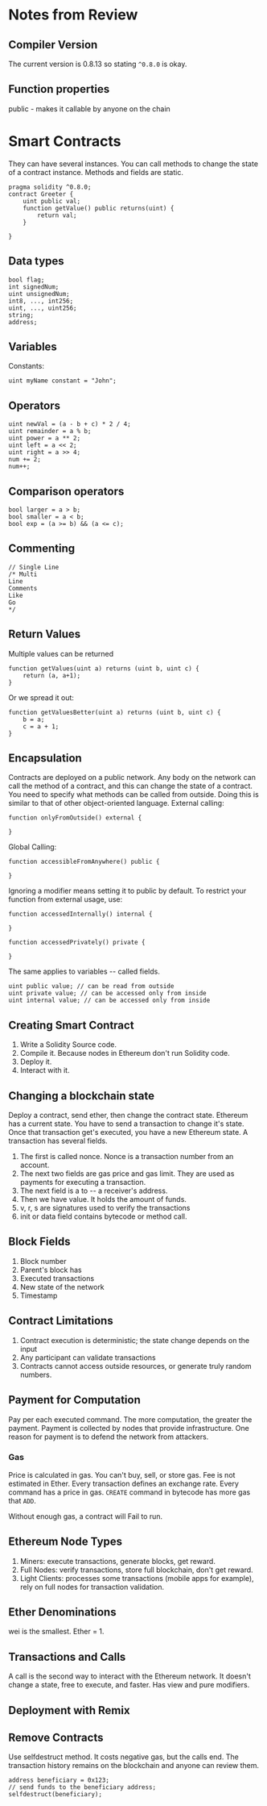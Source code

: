 # Notes from Review 

## Compiler Version
The current version is 0.8.13 so stating ```^0.8.0``` is okay.

## Function properties
public - makes it callable by anyone on the chain

# Smart Contracts
They can have several instances. You can call methods to change the state of a contract instance. Methods and fields are static.

```solidity
pragma solidity ^0.8.0;
contract Greeter {
    uint public val;
    function getValue() public returns(uint) {
        return val;
    }

}
```

## Data types
```solidity
bool flag; 
int signedNum;
uint unsignedNum;
int8, ..., int256;
uint, ..., uint256;
string;
address;
```

## Variables
Constants:
```solidity
uint myName constant = "John";
```

## Operators
```solidity
uint newVal = (a - b + c) * 2 / 4;
uint remainder = a % b;
uint power = a ** 2;
uint left = a << 2;
uint right = a >> 4;
num += 2;
num++;
```

## Comparison operators
```solidity
bool larger = a > b;
bool smaller = a < b;
bool exp = (a >= b) && (a <= c);
```

## Commenting
```solidity
// Single Line
/* Multi
Line 
Comments
Like 
Go
*/
```

## Return Values
Multiple values can be returned
```solidity
function getValues(uint a) returns (uint b, uint c) {
    return (a, a+1);
}
```

Or we spread it out:
```solidity
function getValuesBetter(uint a) returns (uint b, uint c) {
    b = a;
    c = a + 1;
}
```

## Encapsulation
Contracts are deployed on a public network. Any body on the network can call the method of a contract, and 
this can change the state of a contract. You need to specify what methods can be called from outside.
Doing this is similar to that of other object-oriented language.
External calling:

```solidity
function onlyFromOutside() external {

}
```

Global Calling:
```solidity
function accessibleFromAnywhere() public {

}
```

Ignoring a modifier means setting it to public by default. To restrict your function from external usage, use:

```solidity
function accessedInternally() internal {

}

function accessedPrivately() private {

}

```

The same applies to variables -- called fields. 
```solidity
uint public value; // can be read from outside
uint private value; // can be accessed only from inside
uint internal value; // can be accessed only from inside
```

## Creating Smart Contract
1. Write a Solidity Source code.
2. Compile it. Because nodes in Ethereum don't run Solidity code.
3. Deploy it.
4. Interact with it.

## Changing a blockchain state
Deploy a contract, send ether, then change the contract state. Ethereum has a current state. You have to send a transaction to change it's state. Once that transaction get's executed, you have a new Ethereum state.
A transaction has several fields. 
1. The first is called nonce. Nonce is a transaction number from an account. 
2. The next two fields are gas price and gas limit. They are used as payments for executing a transaction.
3. The next field is a to -- a receiver's address.
4. Then we have value. It holds the amount of funds.
5. v, r, s are signatures used to verify the transactions
6. init or data field contains bytecode or method call. 

## Block Fields
1. Block number
2. Parent's block has
3. Executed transactions
4. New state of the network
5. Timestamp

## Contract Limitations
1. Contract execution is deterministic; the state change depends on the input
2. Any participant can validate transactions
3. Contracts cannot access outside resources, or generate truly random numbers.

## Payment for Computation
Pay per each executed command. 
The more computation, the greater the payment.
Payment is collected by nodes that provide infrastructure.
One reason for payment is to defend the network from attackers. 
### Gas
Price is calculated in gas. You can't buy, sell, or store gas. Fee is not estimated in Ether. Every transaction defines an exchange rate.
Every command has a price in gas. ```CREATE``` command in bytecode has more gas that ```ADD```.

Without enough gas, a contract will Fail to run. 

## Ethereum Node Types
1. Miners: execute transactions, generate blocks, get reward.
2. Full Nodes: verify transactions, store full blockchain, don't get reward.
3. Light Clients: processes some transactions (mobile apps for example), rely on full nodes for transaction validation.

## Ether Denominations
wei is the smallest. Ether = 1.

## Transactions and Calls
A call is the second way to interact with the Ethereum network. It doesn't change a state, free to execute, and faster.
Has view and pure modifiers.

## Deployment with Remix

## Remove Contracts
Use selfdestruct method. It costs negative gas, but the calls end. The transaction history remains on the blockchain and anyone can review them.

```solidity
address beneficiary = 0x123;
// send funds to the beneficiary address;
selfdestruct(beneficiary);
```